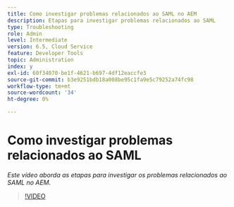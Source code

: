 ```yaml
---
title: Como investigar problemas relacionados ao SAML no AEM
description: Etapas para investigar problemas relacionados ao SAML
type: Troubleshooting
role: Admin
level: Intermediate
version: 6.5, Cloud Service
feature: Developer Tools
topic: Administration
index: y
exl-id: 60f34070-be1f-4621-b697-4df12eaccfe3
source-git-commit: b3e9251bdb18a008be95c1fa9e5c79252a74fc98
workflow-type: tm+mt
source-wordcount: '34'
ht-degree: 0%

---
```


# Como investigar problemas relacionados ao SAML

*Este vídeo aborda as etapas para investigar os problemas relacionados ao SAML no AEM.*

>[!VIDEO](https://video.tv.adobe.com/v/335466?quality=12&learn=on)
